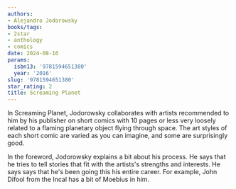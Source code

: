 ```yaml
---
authors:
- Alejandro Jodorowsky
books/tags:
- 2star
- anthology
- comics
date: 2024-08-16
params:
  isbn13: '9781594651380'
  year: '2016'
slug: '9781594651380'
star_rating: 2
title: Screaming Planet
---
```


In Screaming Planet, Jodorowsky collaborates with artists recommended to him by his publisher on short comics with 10 pages or less very loosely related to a flaming planetary object flying through space. The art styles of each short comic are varied as you can imagine, and some are surprisingly good.

<!--more-->

In the foreword, Jodorowsky explains a bit about his process. He says that he tries to tell stories that fit with the artists's strengths and interests. He says says that he's been going this his entire career. For example, John Difool from the Incal has a bit of Moebius in him.